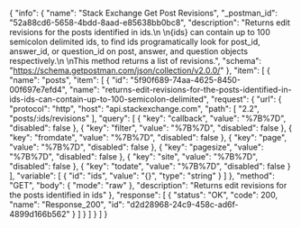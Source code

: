 {
  "info": {
    "name": "Stack Exchange Get Post Revisions",
    "_postman_id": "52a88cd6-5658-4bdd-8aad-e85638bb0bc8",
    "description": "Returns edit revisions for the posts identified in ids.\n \n{ids} can contain up to 100 semicolon delimited ids, to find ids programatically look for post_id, answer_id, or question_id on post, answer, and question objects respectively.\n \nThis method returns a list of revisions.",
    "schema": "https://schema.getpostman.com/json/collection/v2.0.0/"
  },
  "item": [
    {
      "name": "posts",
      "item": [
        {
          "id": "5f90f689-74aa-4625-8450-00f697e7efd4",
          "name": "returns-edit-revisions-for-the-posts-identified-in-ids-ids-can-contain-up-to-100-semicolon-delimited",
          "request": {
            "url": {
              "protocol": "http",
              "host": "api.stackexchange.com",
              "path": [
                "2.2",
                "posts/:ids/revisions"
              ],
              "query": [
                {
                  "key": "callback",
                  "value": "%7B%7D",
                  "disabled": false
                },
                {
                  "key": "filter",
                  "value": "%7B%7D",
                  "disabled": false
                },
                {
                  "key": "fromdate",
                  "value": "%7B%7D",
                  "disabled": false
                },
                {
                  "key": "page",
                  "value": "%7B%7D",
                  "disabled": false
                },
                {
                  "key": "pagesize",
                  "value": "%7B%7D",
                  "disabled": false
                },
                {
                  "key": "site",
                  "value": "%7B%7D",
                  "disabled": false
                },
                {
                  "key": "todate",
                  "value": "%7B%7D",
                  "disabled": false
                }
              ],
              "variable": [
                {
                  "id": "ids",
                  "value": "{}",
                  "type": "string"
                }
              ]
            },
            "method": "GET",
            "body": {
              "mode": "raw"
            },
            "description": "Returns edit revisions for the posts identified in ids"
          },
          "response": [
            {
              "status": "OK",
              "code": 200,
              "name": "Response_200",
              "id": "d2d28968-24c9-458c-ad6f-4899d166b562"
            }
          ]
        }
      ]
    }
  ]
}